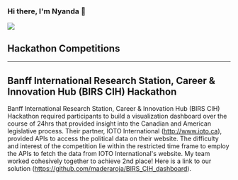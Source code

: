 ### Hi there, I'm Nyanda 👋  
  
<img src="{https://www.linkedin.com/in/nredwood/}"/> 
  
## Hackathon Competitions
---
## Banff International Research Station, Career & Innovation Hub (BIRS CIH) Hackathon
  
Banff International Research Station, Career & Innovation Hub (BIRS CIH) Hackathon required participants to build a visualization dashboard over the course of 24hrs that provided insight into the Canadian and American legislative process. Their partner, IOTO International (http://www.ioto.ca), provided APIs to access the political data on their website. The difficulty and interest of the competition lie within the restricted time frame to employ the APIs to fetch the data from IOTO International's website. My team worked cohesively together to achieve 2nd place! Here is a link to our solution (https://github.com/maderaroja/BIRS_CIH_dashboard).


<!--
**maderaroja/maderaroja** is a ✨ _special_ ✨ repository because its `README.md` (this file) appears on your GitHub profile.

Here are some ideas to get you started:

- 🔭 I’m currently working on ...
- 🌱 I’m currently learning ...
- 👯 I’m looking to collaborate on ...
- 🤔 I’m looking for help with ...
- 💬 Ask me about ...
- 📫 How to reach me: ...
- 😄 Pronouns: ...
- ⚡ Fun fact: ...
-->

